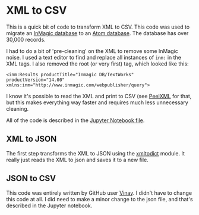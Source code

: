 # XML to CSV

This is a quick bit of code to transform XML to CSV. This code was used to migrate an [InMagic database](https://lucidea.com/inmagic-dbtextworks/) to an [Atom database](https://www.accesstomemory.org/en/). The database has over 30,000 records.

I had to do a bit of 'pre-cleaning' on the XML to remove some InMagic noise. I used a text editor to find and replace all instances of `inm:` in the XML tags. I also removed the root (or very first) tag, which looked like this:

```
<inm:Results productTitle="Inmagic DB/TextWorks" productVersion="14.00" xmlns:inm="http://www.inmagic.com/webpublisher/query">
```

I know it's possible to read the XML and print to CSV (see [PeelXML](https://github.com/mediagestalt/PeelXML) for that, but this makes everything way faster and requires much less unnecessary cleaning. 

All of the code is described in the [Jupyter Notebook file](XML-to-CSV.ipynb).

## XML to JSON

The first step transforms the XML to JSON using the [xmltodict](https://pypi.org/project/xmltodict/) module. It really just reads the XML to json and saves it to a new file. 

## JSON to CSV

This code was entirely written by GitHub user [Vinay](https://github.com/vinay20045/json-to-csv). I didn't have to change this code at all. I did need to make a minor change to the json file, and that's described in the Jupyter notebook.
